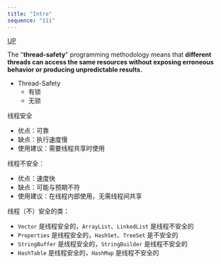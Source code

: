 ```yaml
---
title: "Intro"
sequence: "111"
---
```


[UP](/java-concurrency.html)


The "**thread-safety**" programming methodology means that
**different threads can access the same resources
without exposing erroneous behavior or producing unpredictable results.**

- Thread-Safety
    - 有锁
    - 无锁

线程安全

- 优点：可靠
- 缺点：执行速度慢
- 使用建议：需要线程共享时使用

线程不安全：

- 优点：速度快
- 缺点：可能与预期不符
- 使用建议：在线程内部使用，无需线程间共享

线程（不）安全的类：

- `Vector` 是线程安全的，`ArrayList`、`LinkedList` 是线程不安全的
- `Properties` 是线程安全的，`HashSet`、`TreeSet` 是不安全的
- `StringBuffer` 是线程安全的，`StringBuilder` 是线程不安全的
- `HashTable` 是线程安全的，`HashMap` 是线程不安全的
